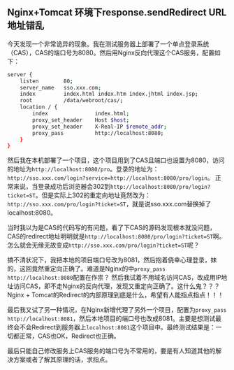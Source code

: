 ## Nginx+Tomcat 环境下response.sendRedirect URL地址错乱


今天发现一个非常诡异的现象。我在测试服务器上部署了一个单点登录系统（CAS），CAS的端口号为8080。然后用Nginx反向代理这个CAS服务，配置如下：

```bash
server {
    listen        80;
    server_name   sso.xxx.com;
    index         index.html index.htm index.jhtml index.jsp;
    root          /data/webroot/cas/;
    location / {
        index               index.html;
		proxy_set_header    Host $host;
        proxy_set_header    X-Real-IP $remote_addr;
        proxy_pass          http://localhost:8080;
    }
}
```

然后我在本机部署了一个项目，这个项目用到了CAS且端口也设置为8080，访问的地址为`http://localhost:8080/pro`。登录的地址为：`http://sso.xxx.com/login?service=http://localhost:8080/pro/login`。
正常来说，当登录成功后浏览器会302到`http://localhost:8080/pro/login?ticket=ST`。但是实际上302的重定向地址竟然改为：`http://sso.xxx.com/pro/login?ticket=ST`，就是说sso.xxx.com替换掉了localhost:8080。

当时我以为是CAS的代码写的有问题，看了下CAS的源码发现根本就没问题，CAS的redirect地址明明就是`http://localhost:8080/pro/login?ticket=ST`啊。
怎么就会无缘无故变成`http://sso.xxx.com/pro/login?ticket=ST`呢？

搞不清状况下，我把本地的项目端口号改为8081，然后抱着侥幸心理登录，妹的，这回竟然重定向正确了。难道是Nginx的中`proxy_pass http://localhost:8080`配置在作祟？
然后我试着不用域名访问CAS，改成用IP地址访问CAS，即不走Nginx的反向代理，发现又重定向正确了。这什么鬼？？？Nginx + Tomcat的Redirect的内部原理到底是什么，希望有人能指点指点！！！

最后我又试了另一种情况，在Nginx新增代理了另外一个项目，配置为`proxy_pass http://localhost:8081`，然后本地项目的端口号也改成8081。主要是想测试最终会不会Redirect到服务器上`localhost:8081`这个项目中。最终测试结果是：一切都正常，CAS也OK，Redirect也正确。

最后只能自己修改服务上CAS服务的端口号为不常用的，要是有人知道其他的解决方案或者了解其原理的话，求指点。
